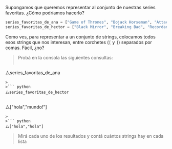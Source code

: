 Supongamos que queremos representar al conjunto de nuestras series favoritas. ¿Cómo podríamos hacerlo?

```python
series_favoritas_de_ana = ["Game of Thrones", "Bojack Horseman", "Attack on Titan"]
series_favoritas_de_hector = ["Black Mirror", "Breaking Bad", "Recordando el Show de Alejandro Molina", "En Terapia", "Gambito de Dama"]
```

Como ves, para representar a un conjunto de strings, colocamos todos esos strings que nos interesan, entre corchetes (`[` y `]`) separados por comas. Fácil, ¿no?

> Probá en la consola las siguientes consultas:
>
>``` python
ムseries_favoritas_de_ana
```
>
>``` python
ムseries_favoritas_de_hector
```
>
>``` python
ム["hola","mundo!"]
```
>
>``` python
ム["hola","hola"]
```
> Mirá cada uno de los resultados y contá cuántos strings hay en cada lista 

